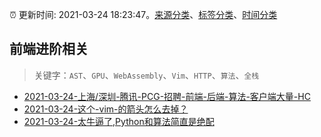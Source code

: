 :alarm_clock: 更新时间: 2021-03-24 18:23:47。[来源分类](../README.md)、[标签分类](../TAGS.md)、[时间分类](../TIMELINE.md)

## 前端进阶相关


> 关键字：`AST`、`GPU`、`WebAssembly`、`Vim`、`HTTP`、`算法`、`全栈`



- [2021-03-24-上海/深圳-腾讯-PCG-招聘-前端-后端-算法-客户端大量-HC](https://www.v2ex.com/t/764829) 
- [2021-03-24-这个-vim-的箭头怎么去掉？](https://www.v2ex.com/t/764817) 
- [2021-03-24-太牛逼了,Python和算法简直是绝配](https://sec.thief.one/article_content?a_id=e2368f25548a49aa00e7ad6784bc4a41) 